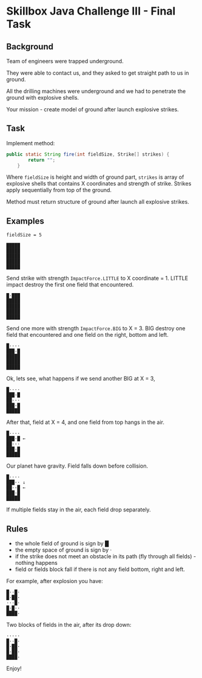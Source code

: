 # Skillbox Java Challenge III - Final Task

## Background

Team of engineers were trapped underground.

They were able to contact us, and they asked to 
get straight path to us in ground.

All the drilling machines were underground 
and we had to penetrate the ground with explosive shells.

Your mission - create model of ground after launch explosive strikes.

## Task

Implement method:

```java
public static String fire(int fieldSize, Strike[] strikes) {
        return "";
    }
```

Where `fieldSize` is height and width of ground part,
`strikes` is array of explosive shells that contains X coordinates
and strength of strike. Strikes apply sequentially from top of the ground.

Method must return structure of ground after launch all explosive strikes.

## Examples

`fieldSize = 5`

```
█████
█████
█████
█████
█████
```

Send strike with strength `ImpactForce.LITTLE` to X coordinate = 1.
LITTLE impact destroy the first one field that encountered.

```
█·███
█████
█████
█████
█████
```

Send one more with strength `ImpactForce.BIG` to X = 3.
BIG destroy one field that encountered and one field on the
right, bottom and left.

```
█····
███·█
█████
█████
█████
```

Ok, lets see, what happens if we send another BIG at X = 3,

```
█····
███·█
██···
███·█
█████
```

After that, field at X = 4, and one field from top hangs in the air.

```
█····
███·█ ←
██···
███·█
█████
```

Our planet have gravity. Field falls down before collision.

```
█····
███·· ↓
██··█ ←
███·█
█████
```

If multiple fields stay in the air, each field drop separately.

## Rules

- the whole field of ground is sign by █
- the empty space of ground is sign by ·
- if the strike does not meet an obstacle
in its path (fly through all fields) - nothing happens
- field or fields block fall if there is not any field bottom, right and left.

For example, after explosion you have:

```
█··█·
█·██·
···█·
█·█··
████·
```

Two blocks of fields in the air, after its drop down:

```
·····
█··█·
█·██·
█·██·
████·
```

Enjoy!